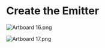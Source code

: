 # Create the Emitter

<p><img src="https://vertexschool.instructure.com/courses/319/files/22098/preview?verifier=hO5jfY1gUQv6QyVhTZPX7m47hpzM353BESkKY8wV" alt="Artboard 16.png" data-api-endpoint="https://vertexschool.instructure.com/api/v1/courses/319/files/22098" data-api-returntype="File"></p>
<p><img src="https://vertexschool.instructure.com/courses/319/files/22099/preview?verifier=8O1CHnlArD6MVXTxHhDGpHWXPEvPuxGoFWlh51dd" alt="Artboard 17.png" data-api-endpoint="https://vertexschool.instructure.com/api/v1/courses/319/files/22099" data-api-returntype="File"></p>
<p>&nbsp;</p>